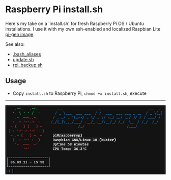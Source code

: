 # Raspberry Pi install.sh
Here's my take on a 'install.sh' for fresh Raspberry Pi OS / Ubuntu installations. I use it with my own ssh-enabled and localized Raspbian Lite [pi-gen image](https://gist.github.com/lmzdev/5deeadfa508897543b1d448f1b96c3a9).

See also:
- [.bash_aliases](https://gist.github.com/lmzdev/41f545d9eb93c66d1ef72658ed7026c7)
- [update.sh](https://gist.github.com/lmzdev/21b683d4461f821107bced42a9d801fb)
- [rpi_backup.sh](https://gist.github.com/lmzdev/af788cb72631404cc49bafe84ab83c89)



## Usage
- Copy ```install.sh``` to Raspberry Pi, ```chmod +x install.sh```, execute

----

![screenshot](scrn.jpg)
